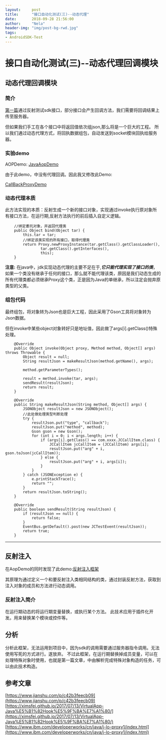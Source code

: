 ```yaml
---
layout:     post
title:      "接口自动化测试(三)--动态代理"
date:       2018-09-28 21:56:00
author:     "Nela"
header-img: "img/post-bg-rwd.jpg"
tags:
- AndroidSDK-Test
---
```


# 接口自动化测试(三)--动态代理回调模块

## 动态代理回调模块

### 简介

[第一篇](https://cuizehui.github.io/2018/09/25/responsive-android/)通过反射测试sdk接口，部分接口会产生回调方法，我们需要将回调结果上传至服务器。

但如果我们手工在各个接口中将返回值依次组json,那么将是一个巨大的工程。
所以我们通过动态代理方式，将回执数据组包，自动发送到socket模块回执给服务器。

### 实验demo

AOPDemo:
[JavaAopDemo](https://github.com/MatrixSeven/JavaAOP)

由于此demo，中没有代理回调。因此我又修改此Demo:

[CallBackProxyDemo](https://github.com/cuizehui/CallBackProxyDemo/tree/master/app/src/main/java/CallBackProxyDemo)

### 动态代理本质 

此方法实现的本质：反射生成一个新的接口对象，实现通过invoke执行原对象所有接口方法，在运行期,反射方法执行的前后插入自定义逻辑。

```
    //绑定委托对象，并返回代理类
    public Object bind(Object tar) {
        this.tar = tar;
        //绑定该类实现的所有接口，取得代理类
        return Proxy.newProxyInstance(tar.getClass().getClassLoader(),
                tar.getClass().getInterfaces(),
                this);
    }
```

**注意:**
在java中，jdk实现动态代理的主要不足在于,***它只能代理实现了接口的类***，如果一个类没有继承于任何的接口，那么就不能代理该类，原因是我们动态生成的所有代理类都必须继承Proxy这个类，正是因为Java的单继承，所以注定会抛弃原类型的父类。

### 组包代码

最终组包，将对象转为Json也是巨大工程，因此采用了Gson工具将对象转为Json数据。

但在invoke中某些object对象转好只是地址值，因此做了args[i].getClass()特殊处理。

```
    @Override
    public Object invoke(Object proxy, Method method, Object[] args) throws Throwable {
        Object result = null;
        String resultJson = makeResultJson(method.getName(), args);

        method.getParameterTypes();

        result = method.invoke(tar, args);
        sendResult(resultJson);
        return result;
    }

    @Override
    public String makeResultJson(String method, Object[] args) {
        JSONObject resultJson = new JSONObject();
        //此处做处理类型判断处理
        try {
            resultJson.put("type", "callback");
            resultJson.put("method", method);
            Gson gson = new Gson();
            for (int i = 0; i < args.length; i++) {
                if (args[i].getClass() == com.xxxx.JCCallItem.class) {
                    JCCallItem jcCallItem = (JCCallItem) args[i];
                    resultJson.put("arg" + i, gson.toJson(jcCallItem));
                } else {
                    resultJson.put("arg" + i, args[i]);
                }
            }
        } catch (JSONException e) {
            e.printStackTrace();
            return "";
        }
        return resultJson.toString();
    }

    @Override
    public boolean sendResult(String resultJson) {
        if (resultJson == null) {
            return false;
        }
        EventBus.getDefault().post(new JCTestEvent(resultJson));
        return true;
    }
```
---

## 反射注入

在AopDemo的同时发现了此demo:[反射注入框架](https://github.com/ximsfei/RefInject)

其原理为通过定义一个和要反射注入类相同结构的类，通过封装反射方法，获取到注入对象的成员和方法进行动态调用。

### 反射注入简介

在运行期动态的将运行期变量替换，或执行某个方法。
此技术应用于插件化开发。用来替换某个模块或控件等。

## 分析

分析此框架，无法运用到项目中，因为sdk的调用需要通过服务器指令调用。无法使用写死的方式进行。遂放弃。
不过此框架，在运行期替换掉成员变量，可以在处理特殊对象时使用，也就是第一篇文章，中由解析完成特殊对象构造的任务，可以由此技术构造。


## 参考文章

[https://www.jianshu.com/p/c42b3feecb09](https://www.jianshu.com/p/c42b3feecb09)
[https://ximsfei.github.io/2017/07/13/VirtualApp-Java%E5%B1%82Hook%E5%9F%BA%E7%A1%80/](https://ximsfei.github.io/2017/07/13/VirtualApp-Java%E5%B1%82Hook%E5%9F%BA%E7%A1%80/)
[https://www.ibm.com/developerworks/cn/java/j-lo-proxy1/index.html](https://www.ibm.com/developerworks/cn/java/j-lo-proxy1/index.html)